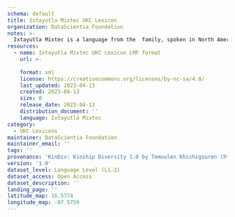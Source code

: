 ```yaml
---
schema: default
title: Ixtayutla Mixtec UKC Lexicon
organization: DataScientia Foundation
notes: >-
  Ixtayutla Mixtec is a language from the  family, spoken in North America. The UKC Lexicon of Ixtayutla Mixtec is represented as a lexico-semantic network. It consists of words, word senses, synsets, as well as sense-level and synset-level relationships.
resources:
  - name: Ixtayutla Mixtec UKC Lexicon LMF format
    url: >-
      
    format: xml
    license: https://creativecommons.org/licenses/by-nc-sa/4.0/
    last_updated: 2023-04-13
    created: 2023-04-13
    size: 0
    release_date: 2023-04-13
    distribution_document: ''
    language: Ixtayutla Mixtec
category:
  - UKC Lexicons
maintainer: DataScientia Foundation
maintainer_email: ''
tags: ''
provenance: 'KinDiv: Kinship Diversity 1.0 by Temuulen Khishigsuren (http://ukc.disi.unitn.it/index.php/kinship/); Princeton WordNet 2.1 by Princeton University (https://wordnet.princeton.edu)'
version: '1.0'
dataset_level: Language Level (L1-2)
dataset_access: Open Access
dataset_description: ''
landing_page: ''
latitude_map: 16.5774
longitude_map: -97.5759
---
```

